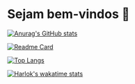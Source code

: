 # Sejam bem-vindos 👋

[![Anurag's GitHub stats](https://github-readme-stats.vercel.app/api?username=CarlosPegoraro&show_icons=true&theme=tokyonight&hide=contribs,inssues$locale=br)](https://github.com/anuraghazra/github-readme-stats)

[![Readme Card](https://github-readme-stats.vercel.app/api/pin/?username=CarlosPegoraro&repo=100Days100Codes)](https://github.com/CarlosPegoraro/100Days100Codes)

[![Top Langs](https://github-readme-stats.vercel.app/api/top-langs/?username=CarlosPegoraro)](https://github.com/CarlosPegoraro)

[![Harlok's wakatime stats](https://github-readme-stats.vercel.app/api/wakatime?username=CarlosPegoraro)](https://github.com/CarlosPegoraro)
